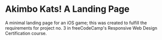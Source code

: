 # Akimbo Kats! A Landing Page
A minimal landing page for an iOS game; this was created to fulfill the requirements for project no. 3 in freeCodeCamp's Responsive Web Design Certification course.
